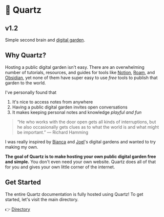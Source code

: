 # 🌱 Quartz
## v1.2

Simple second brain and [digital garden](https://jzhao.xyz/posts/digital-gardening).

## Why Quartz?
Hosting a public digital garden isn't easy. There are an overwhelming number of tutorials, resources, and guides for tools like [Notion](https://www.notion.so/), [Roam](https://roamresearch.com/), and [Obsidian](https://obsidian.md/), yet none of them have super easy to use *free* tools to publish that garden to the world.

I've personally found that 
1. It's nice to access notes from anywhere
2. Having a public digital garden invites open conversations
3. It makes keeping personal notes and knowledge *playful and fun*

> “He who works with the door open gets all kinds of interruptions, but he also occasionally gets clues as to what the world is and what might be important.” — Richard Hamming

I was really inspired by [Bianca](https://garden.bianca.digital/) and [Joel](https://joelhooks.com/digital-garden)'s digital gardens and wanted to try making my own.

**The goal of Quartz is to make hosting your own public digital garden free and simple.** You don't even need your own website. Quartz does all of that for you and gives your own little corner of the internet.

## Get Started
The entire Quartz documentation is fully hosted using Quartz! To get started, let's visit the main directory.

👉  [Directory](moc/directory.md)
